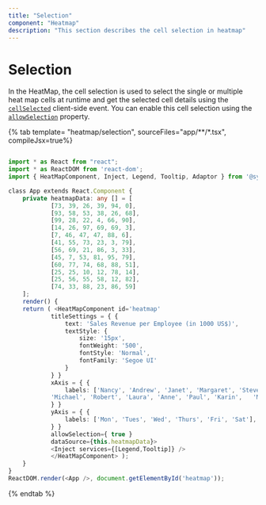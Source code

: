 ```yaml
---
title: "Selection"
component: "Heatmap"
description: "This section describes the cell selection in heatmap"
---
```


# Selection

In the HeatMap, the cell selection is used to select the single or multiple heat map cells at runtime and get the selected cell details using the [`cellSelected`](../api/heatmap/#cellselected) client-side event. You can enable this cell selection using the [`allowSelection`](../api/heatmap/#allowselection) property.

{% tab template= "heatmap/selection", sourceFiles="app/**/*.tsx", compileJsx=true%}

```typescript

import * as React from "react";
import * as ReactDOM from 'react-dom';
import { HeatMapComponent, Inject, Legend, Tooltip, Adaptor } from '@syncfusion/ej2-react-heatmap';

class App extends React.Component {
    private heatmapData: any [] = [
            [73, 39, 26, 39, 94, 0],
            [93, 58, 53, 38, 26, 68],
            [99, 28, 22, 4, 66, 90],
            [14, 26, 97, 69, 69, 3],
            [7, 46, 47, 47, 88, 6],
            [41, 55, 73, 23, 3, 79],
            [56, 69, 21, 86, 3, 33],
            [45, 7, 53, 81, 95, 79],
            [60, 77, 74, 68, 88, 51],
            [25, 25, 10, 12, 78, 14],
            [25, 56, 55, 58, 12, 82],
            [74, 33, 88, 23, 86, 59]
    ];
    render() {
    return ( <HeatMapComponent id='heatmap'
            titleSettings = { {
                text: 'Sales Revenue per Employee (in 1000 US$)',
                textStyle: {
                    size: '15px',
                    fontWeight: '500',
                    fontStyle: 'Normal',
                    fontFamily: 'Segoe UI'
                }
            } }
            xAxis = { {
                labels: ['Nancy', 'Andrew', 'Janet', 'Margaret', 'Steven',
            'Michael', 'Robert', 'Laura', 'Anne', 'Paul', 'Karin',   'Mario'],
            } }
            yAxis = { {
                labels: ['Mon', 'Tues', 'Wed', 'Thurs', 'Fri', 'Sat'],
            } }
            allowSelection={ true }
            dataSource={this.heatmapData}>
            <Inject services={[Legend,Tooltip]} />
            </HeatMapComponent> );
    }
}
ReactDOM.render(<App />, document.getElementById('heatmap'));


```

{% endtab %}